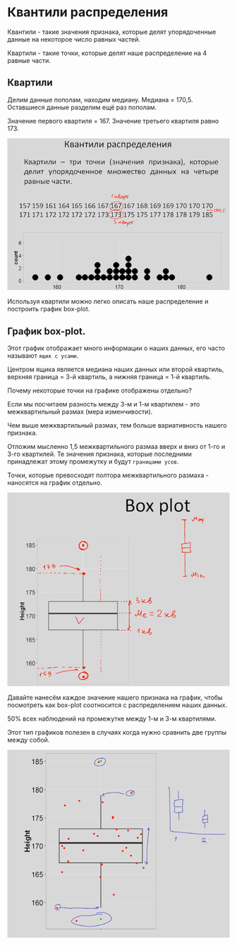 # Квантили распределения

Квантили - такие значения признака, которые делят упорядоченные данные на некоторое число равных частей.

Квартили - такие точки, которые делят наше распределение на 4 равные части.


## Квартили

Делим данные пополам, находим медиану. Медиана = 170,5. Оставшиеся данные разделим ещё раз пополам.

Значение первого квартиля = 167. Значение третьего квартиля равно 173.

![](images/quartilies.png)

Используя квартили можно легко описать наше распределение и построить график box-plot.


## График box-plot.

Этот график отображает много информации о наших данных, его часто называют `ящик с усами`.

Центром ящика является медиана наших данных или второй квартиль, верхняя граница = 3-й квартиль, а нижняя граница = 1-й квартиль.

Почему некоторые точки на графике отображены отдельно?

Если мы посчитаем разность между 3-м и 1-м квартилем - это межквартильный размах (мера изменчивости).

Чем выше межквартильный размах, тем больше вариативность нашего признака.

Отложим мысленно 1,5 межквартильного размаа вверх и вниз от 1-го и 3-го квартилей. Те значения признака, которые последними принадлежат этому промежутку и будут `границами усов`.

Точки, которые превосходят полтора межквартильного размаха - наносятся на график отдельно.

![](images/boxplot.png) 

Давайте нанесём каждое значение нашего признака на график, чтобы посмотреть как box-plot соотносится с распределением наших данных.

50% всех наблюдений на промежутке между 1-м и 3-м квартилями.

Этот тип графиков полезен в случаях когда нужно сравнить две группы между собой.

![](images/boxplot2.png)